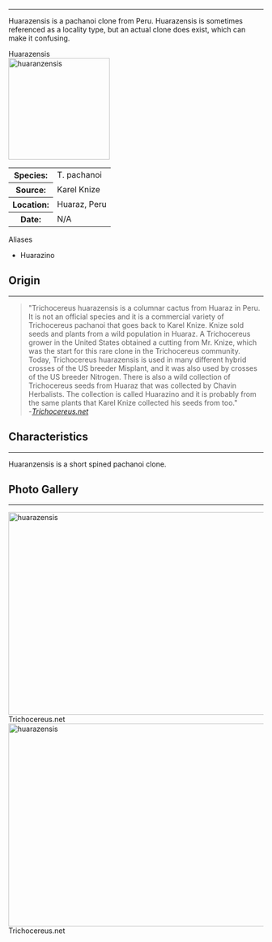 <hr>

Huarazensis is a pachanoi clone from Peru. Huarazensis is sometimes referenced as a locality type, but an actual clone does exist, which can make it confusing. 

<div class="infobox">
<div class="infobox-title">Huarazensis</div>
<div class="infobox-image">
<img src="./huaranzensis.jpeg" alt="huaranzensis" width="200">

</div>
<table class="infobox-table">
<tr>
    <th class="parameter-title">Species: </th>
    <td>T. pachanoi</td>
</tr>
<tr>
    <th class="parameter-title">Source: </th>
    <td>Karel Knize</td>
</tr>
<tr>
    <th class="parameter-title" >Location: </th>
    <td>Huaraz, Peru</td>
</tr>
<tr>
    <th class="parameter-title">Date: </th>
    <td>N/A</td>
</tr>
</table>
<div class="infobox-title">Aliases</div>
<ul class="infobox-table">
    <li class="alias-name">Huarazino</li>
</ul>
</div>


## Origin
---
<blockquote>
"Trichocereus huarazensis is a columnar cactus from Huaraz in Peru. It is not an official species and it is a commercial variety of Trichocereus pachanoi that goes back to Karel Knize. Knize sold seeds and plants from a wild population in Huaraz. A Trichocereus grower in the United States obtained a cutting from Mr. Knize, which was the start for this rare clone in the Trichocereus community. Today, Trichocereus huarazensis is used in many different hybrid crosses of the US breeder Misplant, and it was also used by crosses of the US breeder Nitrogen.
There is also a wild collection of Trichocereus seeds from Huaraz that was collected by Chavin Herbalists. The collection is called Huarazino and it is probably from the same plants that Karel Knize collected his seeds from too." 
<br>
-<em><a href="https://trichocereus.net/trichocereus-huarazensis-echinopsis-huarazensis/?fbclid=IwAR1jPrjc7EmnsF00UrOZHaRQTizYgHRnJ1U_laicoK7qDjd7Jmomxntgx3Q" target="_blank">Trichocereus.net</a></em>
</blockquote>



## Characteristics 
---

Huaranzensis is a short spined pachanoi clone.

## Photo Gallery
---

<div class="gallery-container">
<div class="gallery">
  <a target="_blank" href="./huar1.jpg">
    <img src="./huar1.jpg" alt="huarazensis" width="600" height="400">
  </a>
  <div class="desc">Trichocereus.net</div>
</div>

<div class="gallery">
  <a target="_blank" href="./huar2.jpg">
    <img src="./huar2.jpg" alt="huarazensis" width="600" height="400">
  </a>
  <div class="desc">Trichocereus.net</div>
</div>



</div>

